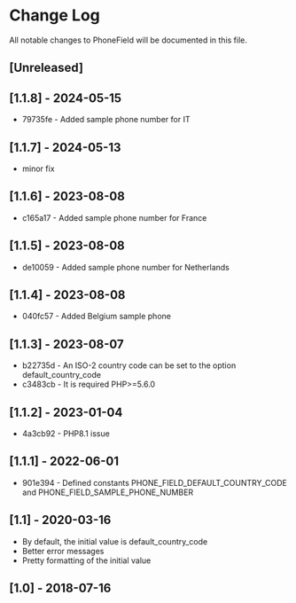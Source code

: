 # Change Log
All notable changes to PhoneField will be documented in this file.

## [Unreleased]

## [1.1.8] - 2024-05-15

* 79735fe - Added sample phone number for IT

## [1.1.7] - 2024-05-13

* minor fix

## [1.1.6] - 2023-08-08

* c165a17 - Added sample phone number for France

## [1.1.5] - 2023-08-08

* de10059 - Added sample phone number for Netherlands

## [1.1.4] - 2023-08-08

* 040fc57 - Added Belgium sample phone

## [1.1.3] - 2023-08-07

* b22735d - An ISO-2 country code can be set to the option default_country_code
* c3483cb - It is required PHP>=5.6.0

## [1.1.2] - 2023-01-04

* 4a3cb92 - PHP8.1 issue

## [1.1.1] - 2022-06-01

* 901e394 - Defined constants PHONE_FIELD_DEFAULT_COUNTRY_CODE and PHONE_FIELD_SAMPLE_PHONE_NUMBER

## [1.1] - 2020-03-16

- By default, the initial value is default_country_code
- Better error messages
- Pretty formatting of the initial value

## [1.0] - 2018-07-16
